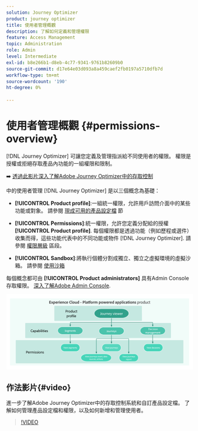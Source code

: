 ```yaml
---
solution: Journey Optimizer
product: journey optimizer
title: 使用者管理概觀
description: 了解如何定義和管理權限
feature: Access Management
topic: Administration
role: Admin
level: Intermediate
exl-id: b8e266b1-d8eb-4c77-9341-9761b82609b0
source-git-commit: d17e64e03d093a8a459caef2fb0197a5710dfb7d
workflow-type: tm+mt
source-wordcount: '190'
ht-degree: 0%

---
```


# 使用者管理概觀 {#permissions-overview}

[!DNL Journey Optimizer] 可讓您定義及管理指派給不同使用者的權限。 權限是授權或拒絕存取產品內功能的一組權限和限制。

➡️ [透過此影片深入了解Adobe Journey Optimizer中的存取控制](#video)

中的使用者管理 [!DNL Journey Optimizer] 是以三個概念為基礎：

* **[!UICONTROL Product profile]**:一組統一權限，允許用戶訪問介面中的某些功能或對象。 請參閱 [現成可用的產品設定檔](ootb-product-profiles.md) 節

* **[!UICONTROL Permissions]**:統一權限，允許您定義分配給的授權 **[!UICONTROL Product profile]**. 每個權限都是透過功能（例如歷程或選件）收集而得，這些功能代表中的不同功能或物件 [!DNL Journey Optimizer]. 請參閱 [權限層級](high-low-permissions.md) 區段。

* **[!UICONTROL Sandbox]**:將執行個體分割成獨立、獨立之虛擬環境的虛擬沙箱。 請參閱 [使用沙箱](sandboxes.md)

每個概念都可由 **[!UICONTROL Product administrators]** 具有Admin Console存取權限。 [深入了解Adobe Admin Console](https://helpx.adobe.com/enterprise/managing/user-guide.html).

![](assets/do-not-localize/permissions_2.png)

## 作法影片{#video}

進一步了解Adobe Journey Optimizer中的存取控制系統和自訂產品設定檔。 了解如何管理產品設定檔和權限，以及如何新增和管理使用者。

>[!VIDEO](https://video.tv.adobe.com/v/333998?quality=12)
